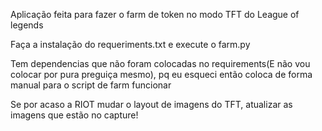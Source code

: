 Aplicação feita para fazer o farm de token no modo TFT do League of legends

Faça a instalação do requeriments.txt e execute o farm.py

Tem dependencias que não foram colocadas no requirements(E não vou colocar por pura preguiça mesmo), pq eu esqueci então coloca de forma manual para o script de farm funcionar 

Se por acaso a RIOT mudar o layout de imagens do TFT, atualizar as imagens que estão no capture!
